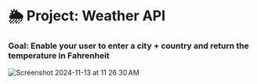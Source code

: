 # 🌦 Project: Weather API

### Goal: Enable your user to enter a city + country and return the temperature in Fahrenheit

![Screenshot 2024-11-13 at 11 26 30 AM](https://github.com/user-attachments/assets/7506965a-950d-4d6e-a6db-7ec44e05729c)
